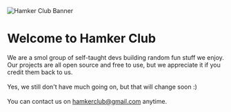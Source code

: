 <img src="https://raw.githubusercontent.com/Hamker-Club/.github/main/profile/img/banner.png" alt="Hamker Club Banner">
<h1>Welcome to Hamker Club</h1>
We are a smol group of self-taught devs building random fun stuff we enjoy. Our projects are all open source and free to use, but we appreciate it if you credit them back to us.
<br><br>
Yes, we still don't have much going on, but that will change soon :)
<br><br>
You can contact us on <a href="mailto:hamkerclub@gmail.com">hamkerclub@gmail.com</a> anytime.
